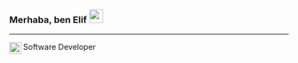 ### Merhaba, ben Elif  <img src="https://media.giphy.com/media/hvRJCLFzcasrR4ia7z/giphy.gif" width="25px">
---------------------------------------------------------

Software Developer <a href="https://www.linkedin.com/in/elif-gizem-uzgur/">
  <img align="left" alt="Elif' LinkedIN" width="22px" src="https://raw.githubusercontent.com/peterthehan/peterthehan/master/assets/linkedin.svg" />
</a>



